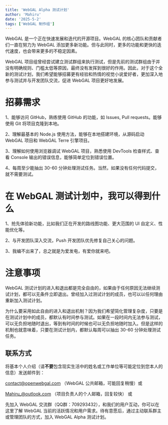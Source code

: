 ```yaml
---
title: 'WebGAL Alpha 测试计划'
author: 'Mahiru'
date: '2025-5-2'
tags: ['WebGAL 制作组']
---
```


WebGAL 是一个正在快速发展和迭代的开源项目。WebGAL 的核心团队和贡献者们一直在努力为 WebGAL 添加更多新功能。但与此同时，更多的功能和更快的迭代速度，也会带来更多的不稳定因素。

WebGAL 项目组曾经尝试建立测试群组来执行测试，但是先前的测试群组由于并没有明确规则、门槛太低等原因，最终没有发挥到很好的作用。因此，对于这个全新的测试计划，我们希望能够招募更有经验和热情的视觉小说爱好者，更加深入地参与测试并与开发团队交流，促进 WebGAL 项目更好地发展。

# 招募需求

1、能够访问 GitHub，熟练使用 GitHub 的功能，如 Issues, Pull requests。能够使用 Git 将项目克隆到本地。

2、理解最基本的 Node.js 使用方法，能够在本地搭建环境，从源码启动 WebGAL 项目和 WebGAL Terre 引擎项目。

3、理解如何使用浏览器调试 WebGAL 项目，熟悉使用 DevTools 检查样式、查看 Console 输出的错误信息，能够简单定位到错误位置。

4、每周至少能抽出 30-60 分钟处理测试任务。当然，如果没有任何代码提交，就不需要测试。

# 在 WebGAL 测试计划中，我可以得到什么

1、抢先体验新功能，比如我们正在开发的路线图功能、更大范围的 UI 自定义、性能优化等。

2、与开发团队深入交流，Push 开发团队优先修复自己关心的问题。

3、我编不出来了，总之就是为爱发电，有爱你就来吧。

# 注意事项

WebGAL 测试计划的进入和退出都是完全自由的，如果由于任何原因无法继续测试计划，都可以无条件立即退出。曾经加入过测试计划的成员，也可以以任何理由重新加入测试计划。

为什么要采用如此自由的进入和退出机制？因为我们希望简化管理复杂度，只要是在测试计划中的成员，都默认有时间参与测试。如果在一段时间内无法参与测试，可以无负担地随时退出，等到有时间的时候也可以无负担地随时加入。但是这样的机制也就意味着，只要在测试计划内，都默认每周可以抽出 30-60 分钟处理测试任务。

## 联系方式

将基本个人介绍（请**不要**包含现实生活中的姓名或工作单位等可能定位到您本人的信息）发送邮件到：

<contact@openwebgal.com> （WebGAL 公共邮箱，可能回复稍慢）或

<Mahiru_@outlook.com> （项目负责人的个人邮箱，回复较快） 或

先加入 WebGAL 交流群（QQ群：709293432），和我们的用户互动，你可以在这里了解 WebGAL 当前的活跃情况和用户需求。待有意愿后，通过主动联系群主或管理团队的方式，加入 WebGAL Alpha 测试计划。
